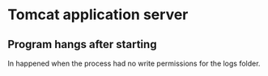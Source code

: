 # Tomcat application server

## Program hangs after starting

In happened when the process had no write permissions for the logs folder.
